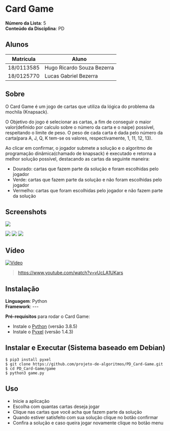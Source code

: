 # Card Game 

**Número da Lista**: 5<br>
**Conteúdo da Disciplina**: PD<br>

## Alunos
|Matrícula | Aluno |
| -- | -- |
| 18/0113585  |  Hugo Ricardo Souza Bezerra |
| 18/0125770  |  Lucas Gabriel Bezerra      |

## Sobre 
O Card Game é um jogo de cartas que utiliza da lógica do problema da mochila (Knapsack).

O Objetivo do jogo é selecionar as cartas, a fim de conseguir o maior valor(definido por calculo sobre o número da carta e o naipe)
possível, respeitando o limite de peso. O peso de cada carta é dada pelo 
número da carta(para A, J, Q, K tem-se os valores, respectivamente, 1, 11, 12, 13).

Ao clicar em confirmar, o jogador submete a solução e o algoritmo de programação dinâmica(chamado de knapsack) é executado e retorna a melhor solução possível, destacando as cartas da seguinte maneira:

- Dourado: cartas que fazem parte da solução e foram escolhidas pelo jogador  
- Verde: cartas que fazem parte da solução e não foram escolhidas pelo jogador  
- Vermelho: cartas que foram escolhidas pelo jogador e não fazem parte da solução

## Screenshots

![](https://i.imgur.com/TE4fgdw.gif)

![](https://i.imgur.com/1D24AeD.png)
![](https://i.imgur.com/Q2Kg6Me.png)
![](https://i.imgur.com/ElusoUN.png)

## Vídeo

[![Video](https://img.youtube.com/vi/vUcLA1UKars/0.jpg)](https://www.youtube.com/watch?v=vUcLA1UKars)

> https://www.youtube.com/watch?v=vUcLA1UKars

## Instalação 
**Linguagem**: Python<br>
**Framework**: --- <br>

**Pré-requisitos** para rodar o Card Game:
* Instale o [Python](https://www.python.org/downloads/) (versão 3.8.5)
* Instale o [Pyxel](https://github.com/kitao/pyxel/blob/master/README.pt.md) (versão 1.4.3)

## Instalar e Executar (Sistema baseado em Debian)

    $ pip3 install pyxel 
    $ git clone https://github.com/projeto-de-algoritmos/PD_Card-Game.git
    $ cd PD_Card-Game/game
    $ python3 game.py

## Uso 

- Inicie a aplicação
- Escolha com quantas cartas deseja jogar
- Clique nas cartas que você acha que fazem parte da solução
- Quando estiver satisfeito com sua solução clique no botão confirmar
- Confira a solução e caso queira jogar novamente clique no botão menu
